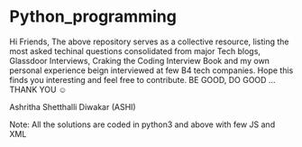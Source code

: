 # Python_programming
Hi Friends,
The above repository serves as a collective resource, listing the most asked techinal questions consolidated from major Tech blogs, Glassdoor Interviews, Craking the Coding Interview Book and my own personal experience beign interviewed at few B4 tech companies. Hope this finds you interesting and feel free to contribute. BE GOOD, DO GOOD ... THANK YOU ☺️ 


 Ashritha Shetthalli Diwakar (ASHI)

Note: All the solutions are coded in python3 and above with few JS and XML
